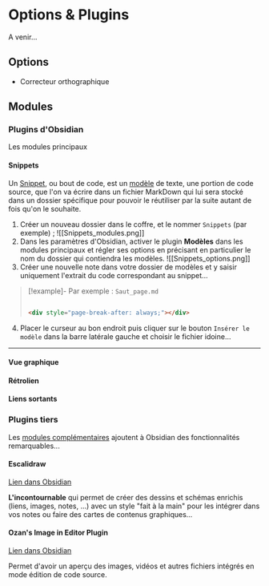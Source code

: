 # Options & Plugins

A venir...

## Options

- Correcteur orthographique

## Modules


### Plugins d'Obsidian

Les modules principaux

#### Snippets

Un [Snippet](https://fr.wikipedia.org/wiki/Snippet), ou bout de code, est un [modèle](https://help.obsidian.md/Plugins/Templates) de texte, une portion de code source, que l'on va écrire dans un fichier MarkDown qui lui sera stocké dans un dossier spécifique pour pouvoir le réutiliser par la suite autant de fois qu'on le souhaite.
1. Créer un nouveau dossier dans le coffre, et le nommer `Snippets` (par exemple) ;
![[Snippets_modules.png]]
2. Dans les paramètres d'Obsidian, activer le plugin **Modèles** dans les modules principaux et régler ses options en précisant en particulier le nom du dossier qui contiendra les modèles.
![[Snippets_options.png]]
3. Créer une nouvelle note dans votre dossier de modèles et y saisir uniquement l'extrait du code correspondant au snippet...
>[!example]- Par exemple : `Saut_page.md`
>```html
>
><div style="page-break-after: always;"></div>
>
>```
4. Placer le curseur au bon endroit puis cliquer sur le bouton `Insérer le modèle` dans la barre latérale gauche et choisir le fichier idoine...
___
#### Vue graphique

#### Rétrolien

#### Liens sortants

### Plugins tiers

Les [modules complémentaires](https://help.obsidian.md/Advanced+topics/Community+plugins) ajoutent à Obsidian des fonctionnalités remarquables...

#### Escalidraw

[Lien dans Obsidian](obsidian://show-plugin?id=obsidian-excalidraw-plugin)

**L'incontournable** qui permet de créer des dessins et schémas enrichis (liens, images, notes, ...) avec un style "fait à la main" pour les intégrer dans vos notes ou faire des cartes de contenus graphiques...

#### Ozan's Image in Editor Plugin

[Lien dans Obsidian](obsidian://show-plugin?id=oz-image-plugin)

Permet d'avoir un aperçu des images, vidéos et autres fichiers intégrés en mode édition de code source.